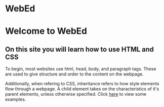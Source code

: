# WebEd
<html>
  <body>
    <h1>Welcome to WebEd</h1>
    <h2>On this site you will learn how to use HTML and CSS</h2>
    <p>To begin, most websites use html, head, body, and paragraph tags. These are used to give structure and order to the content on the webpage.</p>
    <p> Additionally, when refering to CSS, inheritance refers to how style elements flow through a webpage. A child element takes on the characteristics of it's parent elements, unless otherwise specified. Click <a href="Examples.css">here</a> to view some examples.
  </body>
  </html>
 
